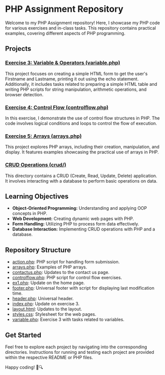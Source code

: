 # PHP Assignment Repository

Welcome to my PHP Assignment repository! Here, I showcase my PHP code for various exercises and in-class tasks. This repository contains practical examples, covering different aspects of PHP programming.

## Projects

### [Exercise 3: Variable & Operators (variable.php)](./variable.php)

This project focuses on creating a simple HTML form to get the user's Firstname and Lastname, printing it out using the echo statement. Additionally, it includes tasks related to preparing a simple HTML table and writing PHP scripts for string manipulation, arithmetic operations, and browser detection.

### [Exercise 4: Control Flow (controlflow.php)](./controlflow.php)

In this exercise, I demonstrate the use of control flow structures in PHP. The code involves logical conditions and loops to control the flow of execution.

### [Exercise 5: Arrays (arrays.php)](./arrays.php)

This project explores PHP arrays, including their creation, manipulation, and display. It features examples showcasing the practical use of arrays in PHP.

### [CRUD Operations (crud/)](./crud/)

This directory contains a CRUD (Create, Read, Update, Delete) application. It involves interacting with a database to perform basic operations on data.

## Learning Objectives

- **Object-Oriented Programming:** Understanding and applying OOP concepts in PHP.
- **Web Development:** Creating dynamic web pages with PHP.
- **Form Handling:** Utilizing PHP to process form data effectively.
- **Database Interaction:** Implementing CRUD operations with PHP and a database.

## Repository Structure

- [action.php](./action.php): PHP script for handling form submission.
- [arrays.php](./arrays.php): Examples of PHP arrays.
- [contactus.php](./contactus.php): Updates to the contact us page.
- [controlflow.php](./controlflow.php): PHP script for control flow exercises.
- [ex1.php](./ex1.php): Update on the home page.
- [footer.php](./footer.php): Universal footer with script for displaying last modification time.
- [header.php](./header.php): Universal header.
- [index.php](./index.php): Update on exercise 3.
- [layout.html](./layout.html): Updates to the layout.
- [styles.css](./styles.css): Stylesheet for the web pages.
- [variable.php](./variable.php): Exercise 3 with tasks related to variables.

## Get Started

Feel free to explore each project by navigating into the corresponding directories. Instructions for running and testing each project are provided within the respective README or PHP files.

Happy coding! 🚀🔍
